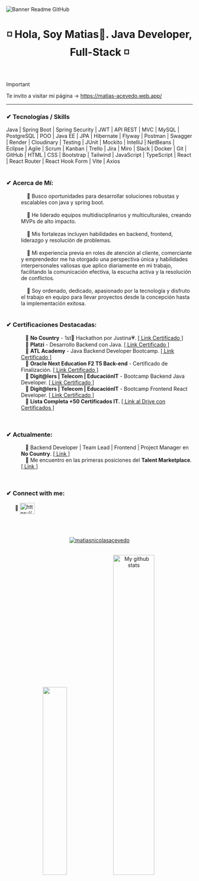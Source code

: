 <image align="center" src="https://github.com/user-attachments/assets/c9709c94-c6fc-4f39-9ab0-37e26a942ee3" alt="Banner Readme GitHub">

<h1 align="center"> ◽ Hola, Soy Matias👋. Java Developer, Full-Stack ◽ </h1>

<br>

> [!IMPORTANT]
> Te invito a visitar mi página -> <a href="https://matias-acevedo.web.app/" target="_blank" rel="noopener"> https://matias-acevedo.web.app/ </a>

<hr>
  
<h3 align="left">✔ Tecnologías / Skills</h3>

<div align="left">
        Java | Spring Boot | Spring Security | JWT | API REST | MVC |
        MySQL | PostgreSQL | POO | Java EE | JPA | Hibernate |
        Flyway | Postman | Swagger | Render | Cloudinary | Testing |
        JUnit | Mockito | IntelliJ | NetBeans | Eclipse | Agile | Scrum |
        Kanban | Trello | Jira | Miro | Slack | Docker | Git | GitHub |
        HTML | CSS | Bootstrap | Tailwind | JavaScript | TypeScript |
        React | React Router | React Hook Form | Vite | Axios
</div>
    
<br>
    <h3 align="left">✔ Acerca de Mí:</h3>
    <dd>
        &nbsp;&nbsp;&nbsp;
        🔹 Busco oportunidades para desarrollar soluciones robustas y escalables con java y spring boot.
    </dd>
    <br>
    <dd>
        &nbsp;&nbsp;&nbsp;
        🔹 He liderado equipos multidisciplinarios y multiculturales, creando MVPs de alto impacto.
    </dd>
    <br>
    <dd>
        &nbsp;&nbsp;&nbsp;
        🔹 Mis fortalezas incluyen habilidades en backend, frontend, liderazgo y resolución de problemas.
    </dd>
    <br>
    <dd>
        &nbsp;&nbsp;&nbsp;
        🔹 Mi experiencia previa en roles de atención al cliente, comerciante y emprendedor me ha otorgado una perspectiva única
        y habilidades interpersonales valiosas que aplico diariamente en mi trabajo, facilitando la comunicación efectiva, la escucha activa y la resolución de conflictos.
    </dd>
    <br>
    <dd>
        &nbsp;&nbsp;&nbsp;
        🔹 Soy ordenado, dedicado, apasionado por la tecnología y disfruto el trabajo en equipo para llevar proyectos desde la concepción hasta la implementación exitosa.
    </dd>
</dl>

<br>

<h3 align="left">✔ Certificaciones Destacadas:</h3>

<dl>
    <dd>
        &nbsp;&nbsp;
        🔸 <b>No Country</b> - 1st🥇 Hackathon por Justina💗. 
        <a href="https://drive.google.com/file/d/1Q9sA04c0WOGyL2YTJOI-Abs2H7o7422W/view?usp=drive_link" target="_blank">[ Link Certificado ]</a>
    </dd>
   <dd>
        &nbsp;&nbsp;
        🔸 <b>Platzi</b> - Desarrollo Backend con Java.
        <a href="https://drive.google.com/file/d/1JmZml9-Z1girvDX0gOMtL6_qwwPF-hBH/view?usp=sharing" target="_blank">[ Link Certificado ]</a>
    </dd>
     <dd>
        &nbsp;&nbsp;
        🔸 <b>ATL Academy</b> - Java Backend Developer Bootcamp. 
        <a href="https://drive.google.com/file/d/1gHpErL6syp5mrwA3pqTsnlu5x14PK7nC/view?usp=drive_link" target="_blank">[ Link Certificado ]</a>
    </dd>
    <dd>
        &nbsp;&nbsp;
        🔸 <b>Oracle Next Education F2 T5 Back-end</b> - Certificado de Finalización. 
        <a href="https://app.aluracursos.com/program/certificate/822f7ab7-f6bc-4a8d-9874-35e77bb8fc2c" target="_blank">[ Link Certificado ]</a>
    </dd>
    <dd>
        &nbsp;&nbsp; 
        🔸 <b>Digit@lers | Telecom | EducaciónIT</b> - Bootcamp Backend Java Developer. 
        <a href="https://drive.google.com/file/d/1NjM9Mj6VR6zjgYYPfb3Xn0lbZMc843eo/view?usp=drive_link" target="_blank">[ Link Certificado ]</a>
    </dd>
    <dd>
        &nbsp;&nbsp;
        🔸 <b>Digit@lers | Telecom | EducaciónIT</b> - Bootcamp Frontend React Developer. 
        <a href="https://drive.google.com/file/d/1NzsJKrIof9RBYm7_RMvBVT5mzpD_KjRh/view?usp=drive_link" target="_blank">[ Link Certificado ]</a>
    </dd>
    <dd>
        &nbsp;&nbsp;
        🔸 <b>Lista Completa +50 Certificados IT.</b>
        <a href="https://drive.google.com/drive/folders/1SD7B7iXG0PmdEYuB5nyuoaCHL2uiuOFa?usp=sharing" target="_blank">[ Link al Drive con Certificados ]</a>
    </dd>
</dl>

<br>

<h3 align="left">✔ Actualmente:</h3>

<dl>
    <dd>
        &nbsp;&nbsp;
        🔸 Backend Developer | Team Lead | Frontend | Project Manager en <b>No Country</b>.
        <a href="https://www.nocountry.tech/" target="_blank">[ Link ]</a>
    </dd>
    <dd>
        &nbsp;&nbsp;
        🔸 Me encuentro en las primeras posiciones del <b>Talent Marketplace</b>.
        <a href="https://www.nocountry.tech/talent-marketplace" target="_blank">[ Link ]</a>
    </dd>
</dl>

<br>

<h3 align="left">✔ Connect with me:</h3>

<p align="left">
    &nbsp;&nbsp;&nbsp;&nbsp;&nbsp;
    🔸 <a href="https://www.linkedin.com/in/matias-nicolas-acevedo/" target="_blank"><img align="center" src="https://raw.githubusercontent.com/rahuldkjain/github-profile-readme-generator/master/src/images/icons/Social/linked-in-alt.svg" alt="https://www.linkedin.com/in/matias-nicolas-acevedo/" height="30" width="40" /></a>
</p>

<br>
<br>

<p align="center"> <a href="https://github.com/ryo-ma/github-profile-trophy"><img src="https://github-profile-trophy.vercel.app/?username=matiasnicolasacevedo&theme=onedark" alt="matiasnicolasacevedo" /></a> 
</p>

<br>

<div align="center">
    <img src="https://github-readme-stats.vercel.app/api/top-langs/?username=MatiasNicolasAcevedo&layout=compact&theme=cobalt&hide_border=true" width="36%"/>
    <img src="https://github-readme-stats.vercel.app/api?username=MatiasNicolasAcevedo&show_icons=true&theme=cobalt&hide_border=true" alt="My github stats" width="47%"/> 
</div>
